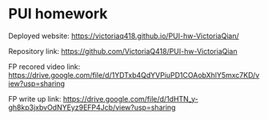 # PUI homework

Deployed website: https://victoriaq418.github.io/PUI-hw-VictoriaQian/


Repository link: https://github.com/VictoriaQ418/PUI-hw-VictoriaQian

FP recored video link: https://drive.google.com/file/d/1YDTxb4QdYVPiuPD1COAobXhlY5mxc7KD/view?usp=sharing

FP write up link: https://drive.google.com/file/d/1dHTN_y-gh8kp3jxbvOdNYEyz9EFP4Jcb/view?usp=sharing
